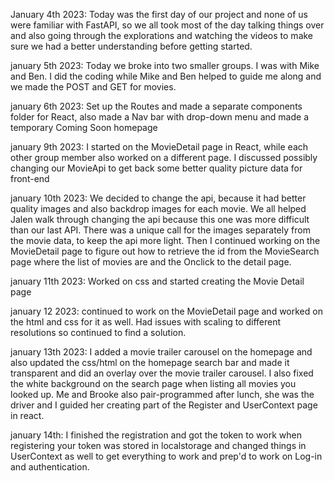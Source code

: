 January 4th 2023:
Today was the first day of our project and none of us were familiar with FastAPI, so we all took most of the day talking things over and also going through the explorations and watching the videos to make sure we had a better understanding before getting started.

january 5th 2023:
Today we broke into two smaller groups. I was with Mike and Ben. I did the coding while Mike and Ben helped to guide me along and we made the POST and GET for movies.

january 6th 2023:
Set up the Routes and made a separate components folder for React, also made a Nav bar with drop-down menu and made a temporary Coming Soon homepage

january 9th 2023:
I started on the MovieDetail page in React, while each other group member also worked on a different page. I discussed possibly changing our MovieApi to get back some better quality picture data for front-end

january 10th 2023:
We decided to change the api, because it had better quality images and also backdrop images for each movie. We all helped Jalen walk through changing the api because this one was more difficult than our last API. There was a unique call for the images separately from the movie data, to keep the api more light. Then I continued working on the MovieDetail page to figure out how to retrieve the id from the MovieSearch page where the list of movies are and the Onclick to the detail page.

january 11th 2023:
Worked on css and started creating the Movie Detail page

january 12 2023:
continued to work on the MovieDetail page and worked on the html and css for it as well. Had issues with scaling to different resolutions so continued to find a solution.

january 13th 2023:
I added a movie trailer carousel on the homepage and also updated the css/html on the homepage search bar and made it transparent and did an overlay over the movie trailer carousel. I also fixed the white background on the search page when listing all movies you looked up. Me and Brooke also pair-programmed after lunch, she was the driver and I guided her creating part of the Register and UserContext page in react.

january 14th:
I finished the registration and got the token to work when registering your token was stored in localstorage and changed things in UserContext as well to get everything to work and prep'd to work on Log-in and authentication.
